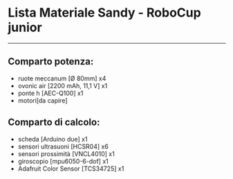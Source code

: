 # Lista Materiale Sandy - RoboCup junior
---
## Comparto potenza:
- ruote meccanum [Ø 80mm] x4
- ovonic air [2200 mAh, 11,1 V] x1
- ponte h [AEC-Q100] x1
- motori[da capire]
## Comparto di calcolo:	
- scheda [Arduino due] x1
- sensori ultrasuoni [HCSR04] x6
- sensori prossimità [VNCL4010] x1
- giroscopio [mpu6050-6-dof] x1
- Adafruit Color Sensor [TCS34725] x1
